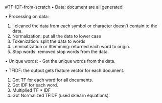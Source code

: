 #TF-IDF-from-scratch
• Data: document are all generated

• Processing on data:
  1. I cleaned the data from each symbol or character doesn’t contain to the data.
  2. Normalization: put all the data to lower case
  3. Tokenization: split the data to words
  4. Lemmatization or Stemming: returned each word to origin.
  5. Stop words: removed stop words from the data.
     
• Unique words: - Got the unique words from the data.

• TFIDF: the output gets feature vector for each document.
  1. Got TF for each word for all documents.
  2. Got IDF for each word.
  3. Multiplied TF * IDF
4. Got Normalized TFIDF (used sklearn equations).

